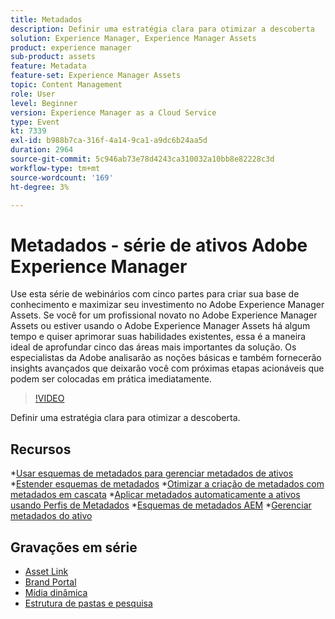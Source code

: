 ```yaml
---
title: Metadados
description: Definir uma estratégia clara para otimizar a descoberta
solution: Experience Manager, Experience Manager Assets
product: experience manager
sub-product: assets
feature: Metadata
feature-set: Experience Manager Assets
topic: Content Management
role: User
level: Beginner
version: Experience Manager as a Cloud Service
type: Event
kt: 7339
exl-id: b988b7ca-316f-4a14-9ca1-a9dc6b24aa5d
duration: 2964
source-git-commit: 5c946ab73e78d4243ca310032a10bb8e82228c3d
workflow-type: tm+mt
source-wordcount: '169'
ht-degree: 3%

---
```


# Metadados - série de ativos Adobe Experience Manager

Use esta série de webinários com cinco partes para criar sua base de conhecimento e maximizar seu investimento no Adobe Experience Manager Assets. Se você for um profissional novato no Adobe Experience Manager Assets ou estiver usando o Adobe Experience Manager Assets há algum tempo e quiser aprimorar suas habilidades existentes, essa é a maneira ideal de aprofundar cinco das áreas mais importantes da solução. Os especialistas da Adobe analisarão as noções básicas e também fornecerão insights avançados que deixarão você com próximas etapas acionáveis que podem ser colocadas em prática imediatamente.

>[!VIDEO](https://video.tv.adobe.com/v/332134/?quality=12&learn=on&hidetitle=true)

Definir uma estratégia clara para otimizar a descoberta.

## Recursos

*[Usar esquemas de metadados para gerenciar metadados de ativos](https://experienceleague.adobe.com/docs/experience-manager-learn/assets/authoring/metadata.html?lang=pt-BR)
*[Estender esquemas de metadados](https://experienceleague.adobe.com/docs/experience-manager-learn/assets/configuring/metadata-schemas.html?lang=pt-BR)
*[Otimizar a criação de metadados com metadados em cascata](https://experienceleague.adobe.com/docs/experience-manager-learn/assets/metadata/cascade-metadata-feature-video-use.html?lang=pt-BR)
*[Aplicar metadados automaticamente a ativos usando Perfis de Metadados](https://experienceleague.adobe.com/docs/experience-manager-learn/assets/configuring/metadata-profiles.html?lang=pt-BR)
*[Esquemas de metadados AEM](https://experienceleague.adobe.com/docs/experience-manager-65/assets/administer/metadata-schemas.html?lang=pt-BR#administer)
*[Gerenciar metadados do ativo](https://experienceleague.adobe.com/docs/experience-manager-65/assets/using/metadata.html?lang=pt-BR#RegisteringacustomnamespacewithinAEM)

## Gravações em série

* [Asset Link](asset-link.md)
* [Brand Portal](brand-portal.md)
* [Mídia dinâmica](dynamic-media.md)
* [Estrutura de pastas e pesquisa](folder-structure-search.md)

